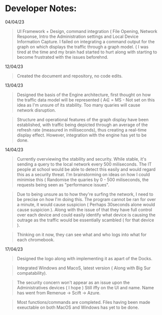 # Developer Notes:

04/04/23 

> UI Framework + Design, command integration ( File Opening, Network Response, Intro the Administration settings and Local Device Information Capture. I failed on integrating a command output for the graph on which displays the traffic through a graph model. ( I was tired at the time and my brain had started to hurt along with starting to become frustrated with the issues beforehnd. 

12/04/23

> Created the document and repository, no code edits. 

13/04/23

> Designed the basis of the Engine architecture, first thought on how the traffic data model will be represented ( A∈ = MS  - Not set on this idea as I'm unsure of its stability. Too many quaries will cause network disruption. 

> Structure and operational features of the graph display have been established, with traffic being depicted through an average of the refresh rate (measured in milliseconds), thus creating a real-time display effect. However, integration with the engine has yet to be done.

14/04/23 

> Currently overviewing the stability and security. While stable, it's sending a query to the local network every 500 miliseconds. The IT people at school would be able to detect this easily and would regard this as a security threat.  I'm brainstorming on ideas on how I could minimise this ( Randomise the quaries by 0 - 500 miliseconds, the requests being seen as "performance issues".

> Due to being unsure as to how they're surfing the network, I need to be precise on how I'm doing this. The program cannot be ran for over a minute, it would cause suspicion ( Perhaps 30seconds alone would cause suspicion ). Along with the issue of that they have full control over each device and could easily identify what device is causing the outrage as the traffic would be essentially scambled ( for that device ). 

> Thinking on it now, they can see what and who logs into what for each chromebook.

17/04/23

> Designed the logo along with implementing it as apart of the Docks. 

> Integrated Windows and MacoS, latest version ( Along with Big Sur compatability).

> The security concern won't appear as an issue upon the Administratives devices ( I hope )
> Still iffy on the UI and name. Name has went from Remenue -> Scift -> Azure. 

> Most functions/commands are completed. Files having been made exeuctable on both MacOS and Windows has yet to be done. 
